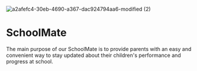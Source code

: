![a2afefc4-30eb-4690-a367-dac924794aa6-modified (2)](https://user-images.githubusercontent.com/118705076/226072576-df745631-0c46-4125-b758-16f143edc272.png) 
# SchoolMate
The main purpose of our SchoolMate is to provide parents with an easy and convenient way to stay updated about their children's performance and progress at school.

